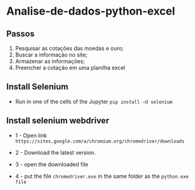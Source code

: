 # Analise-de-dados-python-excel
 
## Passos

1) Pesquisar as cotações das moedas e ouro;
2) Buscar a informação no site;
3) Armazenar as informações;
4) Preencher a cotação em uma planilha excel


## Install Selenium

* Run in one of the cells of the Jupyter `pip install –U selenium`

## Install selenium webdriver

* 1 - Open link  `https://sites.google.com/a/chromium.org/chromedriver/downloads`

* 2 - Download the latest version.

* 3 - open the downloaded file

* 4 - put the file `chromedriver.exe` in the same folder as the `python.exe file`


